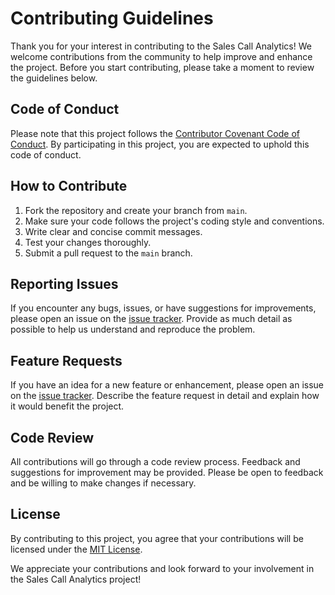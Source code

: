 # Contributing Guidelines

Thank you for your interest in contributing to the Sales Call Analytics! We welcome contributions from the community to help improve and enhance the project. Before you start contributing, please take a moment to review the guidelines below.

## Code of Conduct

Please note that this project follows the [Contributor Covenant Code of Conduct](https://www.contributor-covenant.org/version/2/0/code_of_conduct/). By participating in this project, you are expected to uphold this code of conduct.

## How to Contribute

1. Fork the repository and create your branch from `main`.
2. Make sure your code follows the project's coding style and conventions.
3. Write clear and concise commit messages.
4. Test your changes thoroughly.
5. Submit a pull request to the `main` branch.

## Reporting Issues

If you encounter any bugs, issues, or have suggestions for improvements, please open an issue on the [issue tracker](https://github.com/gargmegham/SalesCallAnalytics/issues). Provide as much detail as possible to help us understand and reproduce the problem.

## Feature Requests

If you have an idea for a new feature or enhancement, please open an issue on the [issue tracker](https://github.com/gargmegham/SalesCallAnalytics/issues). Describe the feature request in detail and explain how it would benefit the project.

## Code Review

All contributions will go through a code review process. Feedback and suggestions for improvement may be provided. Please be open to feedback and be willing to make changes if necessary.

## License

By contributing to this project, you agree that your contributions will be licensed under the [MIT License](https://opensource.org/licenses/MIT).

We appreciate your contributions and look forward to your involvement in the Sales Call Analytics project!
